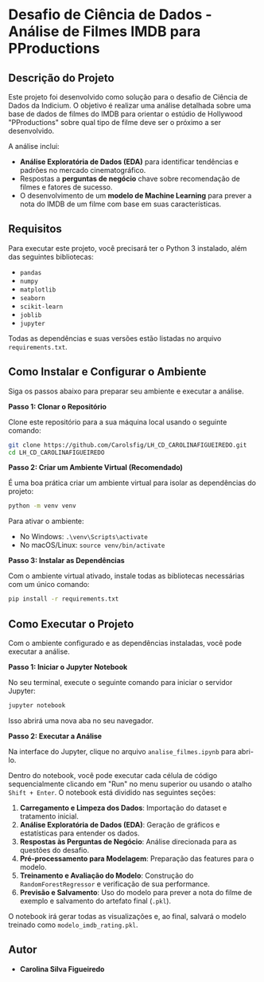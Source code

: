 # Desafio de Ciência de Dados - Análise de Filmes IMDB para PProductions

## Descrição do Projeto

Este projeto foi desenvolvido como solução para o desafio de Ciência de Dados da Indicium. O objetivo é realizar uma análise detalhada sobre uma base de dados de filmes do IMDB para orientar o estúdio de Hollywood "PProductions" sobre qual tipo de filme deve ser o próximo a ser desenvolvido.

A análise inclui:
-   **Análise Exploratória de Dados (EDA)** para identificar tendências e padrões no mercado cinematográfico.
-   Respostas a **perguntas de negócio** chave sobre recomendação de filmes e fatores de sucesso.
-   O desenvolvimento de um **modelo de Machine Learning** para prever a nota do IMDB de um filme com base em suas características.

## Requisitos

Para executar este projeto, você precisará ter o Python 3 instalado, além das seguintes bibliotecas:

-   `pandas`
-   `numpy`
-   `matplotlib`
-   `seaborn`
-   `scikit-learn`
-   `joblib`
-   `jupyter`

Todas as dependências e suas versões estão listadas no arquivo `requirements.txt`.

## Como Instalar e Configurar o Ambiente

Siga os passos abaixo para preparar seu ambiente e executar a análise.

**Passo 1: Clonar o Repositório**

Clone este repositório para a sua máquina local usando o seguinte comando:
```bash
git clone https://github.com/Carolsfig/LH_CD_CAROLINAFIGUEIREDO.git
cd LH_CD_CAROLINAFIGUEIREDO
```

**Passo 2: Criar um Ambiente Virtual (Recomendado)**

É uma boa prática criar um ambiente virtual para isolar as dependências do projeto:
```bash
python -m venv venv
```
Para ativar o ambiente:
- No Windows: `.\venv\Scripts\activate`
- No macOS/Linux: `source venv/bin/activate`

**Passo 3: Instalar as Dependências**

Com o ambiente virtual ativado, instale todas as bibliotecas necessárias com um único comando:
```bash
pip install -r requirements.txt
```

## Como Executar o Projeto

Com o ambiente configurado e as dependências instaladas, você pode executar a análise.

**Passo 1: Iniciar o Jupyter Notebook**

No seu terminal, execute o seguinte comando para iniciar o servidor Jupyter:
```bash
jupyter notebook
```
Isso abrirá uma nova aba no seu navegador.

**Passo 2: Executar a Análise**

Na interface do Jupyter, clique no arquivo `analise_filmes.ipynb` para abri-lo.

Dentro do notebook, você pode executar cada célula de código sequencialmente clicando em "Run" no menu superior ou usando o atalho `Shift + Enter`. O notebook está dividido nas seguintes seções:
1.  **Carregamento e Limpeza dos Dados**: Importação do dataset e tratamento inicial.
2.  **Análise Exploratória de Dados (EDA)**: Geração de gráficos e estatísticas para entender os dados.
3.  **Respostas às Perguntas de Negócio**: Análise direcionada para as questões do desafio.
4.  **Pré-processamento para Modelagem**: Preparação das features para o modelo.
5.  **Treinamento e Avaliação do Modelo**: Construção do `RandomForestRegressor` e verificação de sua performance.
6.  **Previsão e Salvamento**: Uso do modelo para prever a nota do filme de exemplo e salvamento do artefato final (`.pkl`).

O notebook irá gerar todas as visualizações e, ao final, salvará o modelo treinado como `modelo_imdb_rating.pkl`.

## Autor

* **Carolina Silva Figueiredo**
